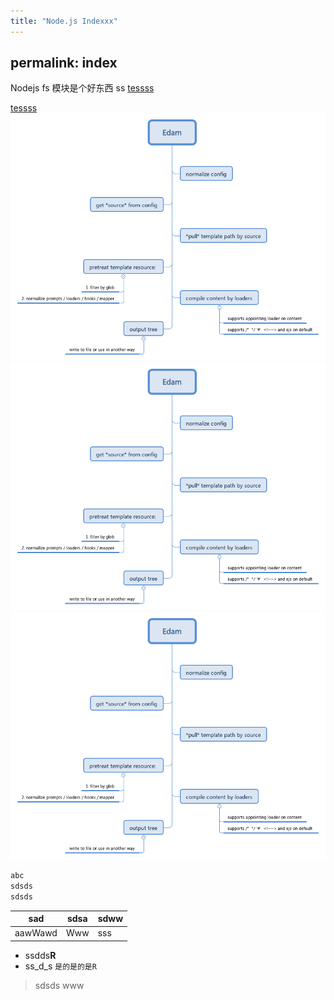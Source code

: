 ```yaml
---
title: "Node.js Indexxx"
---
```


## permalink: index

Nodejs fs 模块是个好东西
ss
[tessss](test.md)

[tessss](test.md)
![Edam](imgs/Edam.png)
![Edam](imgs/Edam.png)
![Edam.png](imgs/Edam.png)

```markdown
abc
sdsds
sdsds
```

| sad     | sdsa | sdww |
| ------- | ---- | ---- |
| aawWawd | Www  | sss  |

- ssdds**R**
- ss_d_s `是的是的是R`

> sdsds
> www
